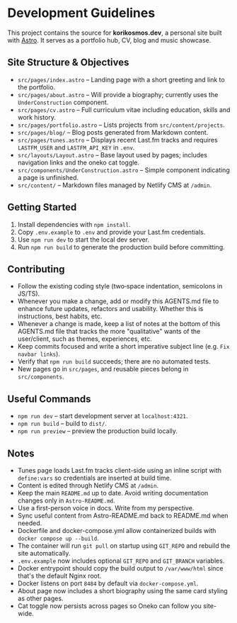 # Development Guidelines

This project contains the source for **korikosmos.dev**, a personal site built with [Astro](https://astro.build/). It serves as a portfolio hub, CV, blog and music showcase.

## Site Structure & Objectives

- `src/pages/index.astro` – Landing page with a short greeting and link to the portfolio.
- `src/pages/about.astro` – Will provide a biography; currently uses the `UnderConstruction` component.
- `src/pages/cv.astro` – Full curriculum vitae including education, skills and work history.
- `src/pages/portfolio.astro` – Lists projects from `src/content/projects`.
- `src/pages/blog/` – Blog posts generated from Markdown content.
- `src/pages/tunes.astro` – Displays recent Last.fm tracks and requires `LASTFM_USER` and `LASTFM_API_KEY` in `.env`.
- `src/layouts/Layout.astro` – Base layout used by pages; includes navigation links and the oneko cat toggle.
- `src/components/UnderConstruction.astro` – Simple component indicating a page is unfinished.
- `src/content/` – Markdown files managed by Netlify CMS at `/admin`.

## Getting Started

1. Install dependencies with `npm install`.
2. Copy `.env.example` to `.env` and provide your Last.fm credentials.
3. Use `npm run dev` to start the local dev server.
4. Run `npm run build` to generate the production build before committing.

## Contributing

- Follow the existing coding style (two‑space indentation, semicolons in JS/TS).
- Whenever you make a change, add or modify this AGENTS.md file to enhance future updates, refactors and usability. Whether this is instructions, best habits, etc.
- Whenever a change is made, keep a list of notes at the bottom of this AGENTS.md file that tracks the more "qualitative" wants of the user/client, such as themes, experiences, etc.
- Keep commits focused and write a short imperative subject line (e.g. `Fix navbar links`).
- Verify that `npm run build` succeeds; there are no automated tests.
- New pages go in `src/pages`, and reusable pieces belong in `src/components`.

## Useful Commands

- `npm run dev` – start development server at `localhost:4321`.
- `npm run build` – build to `dist/`.
- `npm run preview` – preview the production build locally.


## Notes
- Tunes page loads Last.fm tracks client-side using an inline script with `define:vars` so credentials are inserted at build time.
- Content is edited through Netlify CMS at `/admin`.
- Keep the main `README.md` up to date. Avoid writing documentation changes only in `Astro-README.md`.
- Use a first-person voice in docs. Write from my perspective.
- Sync useful content from Astro-README.md back to README.md when needed.
- Dockerfile and docker-compose.yml allow containerized builds with `docker compose up --build`.
- The container will run `git pull` on startup using `GIT_REPO` and rebuild the site automatically.
- `.env.example` now includes optional `GIT_REPO` and `GIT_BRANCH` variables.
- Docker entrypoint should copy the build output to `/var/www/html` since that's
  the default Nginx root.
- Docker listens on port `8484` by default via `docker-compose.yml`.
- About page now includes a short biography using the same card styling as other pages.
- Cat toggle now persists across pages so Oneko can follow you site-wide.

